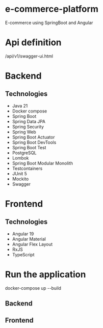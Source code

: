 # e-commerce-platform
E-commerce using SpringBoot and Angular

# Api definition
/api/v1/swagger-ui.html

# Backend
## Technologies
- Java 21
- Docker compose
- Spring Boot
- Spring Data JPA
- Spring Security
- Spring Web
- Spring Boot Actuator
- Spring Boot DevTools
- Spring Boot Test
- PostgreSQL
- Lombok
- Spring Boot Modular Monolith
- Testcontainers
- JUnit 5
- Mockito
- Swagger

# Frontend
## Technologies
- Angular 19
- Angular Material
- Angular Flex Layout
- RxJS
- TypeScript

# Run the application
docker-compose up --build

## Backend

## Frontend